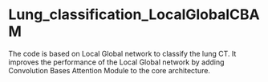 # Lung_classification_LocalGlobalCBAM
The code is based on Local Global network to classify the lung CT. It improves the performance of the Local Global network by adding Convolution Bases Attention Module to the core architecture.
